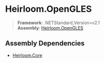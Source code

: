 # Heirloom.OpenGLES

> **Framework**: .NETStandard,Version=v2.1  
> **Assembly**: [Heirloom.OpenGLES][0]

## Assembly Dependencies

 - [Heirloom.Core][1]

[0]: Heirloom.OpenGLES.md
[1]: Heirloom.Core.md
